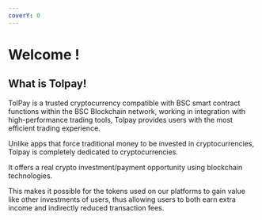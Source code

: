 ```yaml
---
coverY: 0
---
```


# Welcome !

## What is Tolpay!

TolPay is a trusted cryptocurrency compatible with  BSC smart contract functions within the BSC Blockchain network, working in integration with high-performance trading tools, Tolpay provides users with the most efficient trading experience.

Unlike apps that force traditional money to be invested in cryptocurrencies, Tolpay is completely dedicated to cryptocurrencies.

It offers a real crypto investment/payment opportunity using blockchain technologies.

This makes it possible for the tokens used on our platforms to gain value like other investments of users, thus allowing users to both earn extra income and indirectly reduced transaction fees.

